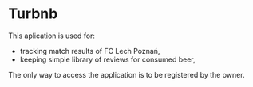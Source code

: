 # Turbnb

This aplication is used for:
- tracking match results of FC Lech Poznań,
- keeping simple library of reviews for consumed beer,

The only way to access the application is to be registered by the owner.
